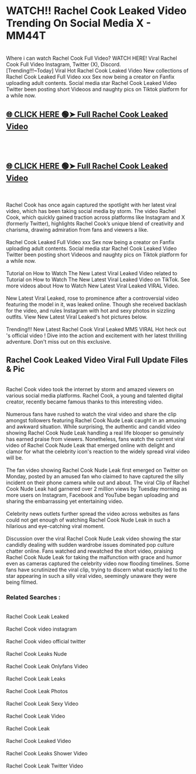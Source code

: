 # WATCH!! Rachel Cook Leaked Video Trending On Social Media X - MM44T
<br>
Where i can watch Rachel Cook Full Video? WATCH HERE! Viral Rachel Cook Full Video Instagram, Twitter (X), Discord.
<br>
[Trending!!!~Today] Viral Hot Rachel Cook Leaked Video New collections of Rachel Cook Leaked Full Video xxx Sex now being a creator on Fanfix uploading adult contents. Social media star Rachel Cook Leaked Video Twitter been posting short Videoos and naughty pics on Tiktok platform for a while now.
<br>
<h2><a href="https://onlyfansleakedmodels.blogspot.com/2024/09/rachel-cook-bare-pussy-video-leaked.html">🌐 CLICK HERE 🟢➤ Full Rachel Cook Leaked Video</a></h2><br>
<br>
<h2><a href="https://onlyfansleakedmodels.blogspot.com/2024/09/rachel-cook-bare-pussy-video-leaked.html">🌐 CLICK HERE 🟢➤ Full Rachel Cook Leaked Video</a></h2><br>
<br>
Rachel Cook has once again captured the spotlight with her latest viral video, which has been taking social media by storm. The video Rachel Cook, which quickly gained traction across platforms like Instagram and X (formerly Twitter), highlights Rachel Cook’s unique blend of creativity and charisma, drawing admiration from fans and viewers a like.
<br><br>
Rachel Cook Leaked Full Video xxx Sex now being a creator on Fanfix uploading adult contents. Social media star Rachel Cook Leaked Video Twitter been posting short Videoos and naughty pics on Tiktok platform for a while now.
<br><br>
Tutorial on How to Watch The New Latest Viral Leaked Video related to Tutorial on How to Watch The New Latest Viral Leaked Video on TikTok. See more videos about How to Watch New Latest Viral Leaked VIRAL Video.
<br><br>
New Latest Viral Leaked, rose to prominence after a controversial video featuring the model in it, was leaked online. Though she received backlash for the video, and rules Instagram with hot and sexy photos in sizzling outfits. View New Latest Viral Leaked's hot pictures below.
<br><br>
Trending!!! New Latest Rachel Cook Viral Leaked MMS VIRAL Hot heck out 's official video ! Dive into the action and excitement with her latest thrilling adventure. Don't miss out on this exclusive.
<br>
<h2>Rachel Cook Leaked Video Viral Full Update Files & Pic</h2>
<br>
Rachel Cook video took the internet by storm and amazed viewers on various social media platforms. Rachel Cook, a young and talented digital creator, recently became famous thanks to this interesting video.
<br><br>
Numerous fans have rushed to watch the viral video and share the clip amongst followers featuring Rachel Cook Nude Leak caught in an amusing and awkward situation. While surprising, the authentic and candid video showing Rachel Cook Nude Leak handling a real life blooper so genuinely has earned praise from viewers. Nonetheless, fans watch the current viral video of Rachel Cook Nude Leak that emerged online with delight and clamor for what the celebrity icon's reaction to the widely spread viral video will be.
<br><br>
The fan video showing Rachel Cook Nude Leak first emerged on Twitter on Monday, posted by an amused fan who claimed to have captured the silly incident on their phone camera while out and about. The viral Clip of Rachel Cook Nude Leak had garnered over 2 million views by Tuesday morning as more users on Instagram, Facebook and YouTube began uploading and sharing the embarrassing yet entertaining video.
<br><br>
Celebrity news outlets further spread the video across websites as fans could not get enough of watching Rachel Cook Nude Leak in such a hilarious and eye-catching viral moment.
<br><br>
Discussion over the viral Rachel Cook Nude Leak video showing the star candidly dealing with sudden wardrobe issues dominated pop culture chatter online. Fans watched and rewatched the short video, praising Rachel Cook Nude Leak for taking the malfunction with grace and humor even as cameras captured the celebrity video now flooding timelines. Some fans have scrutinized the viral clip, trying to discern what exactly led to the star appearing in such a silly viral video, seemingly unaware they were being filmed.
<br>
<h3>Related Searches :</h3>
<br>
Rachel Cook Leak Leaked
<br><br>
Rachel Cook video instagram
<br><br>
Rachel Cook video official twitter
<br><br>
Rachel Cook Leaks Nude
<br><br>
Rachel Cook Leak Onlyfans Video
<br><br>
Rachel Cook Leak Leaks
<br><br>
Rachel Cook Leak Photos
<br><br>
Rachel Cook Leak Sexy Video
<br><br>
Rachel Cook Leak Video
<br><br>
Rachel Cook Leak
<br><br>
Rachel Cook Leaked Video
<br><br>
Rachel Cook Leaks Shower Video
<br><br>
Rachel Cook Leak Twitter Video
